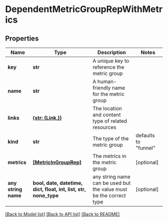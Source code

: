 # DependentMetricGroupRepWithMetrics


## Properties
Name | Type | Description | Notes
------------ | ------------- | ------------- | -------------
**key** | **str** | A unique key to reference the metric group | 
**name** | **str** | A human-friendly name for the metric group | 
**links** | [**{str: (Link,)}**](Link.md) | The location and content type of related resources | 
**kind** | **str** | The type of the metric group | defaults to "funnel"
**metrics** | [**[MetricInGroupRep]**](MetricInGroupRep.md) | The metrics in the metric group | [optional] 
**any string name** | **bool, date, datetime, dict, float, int, list, str, none_type** | any string name can be used but the value must be the correct type | [optional]

[[Back to Model list]](../README.md#documentation-for-models) [[Back to API list]](../README.md#documentation-for-api-endpoints) [[Back to README]](../README.md)


